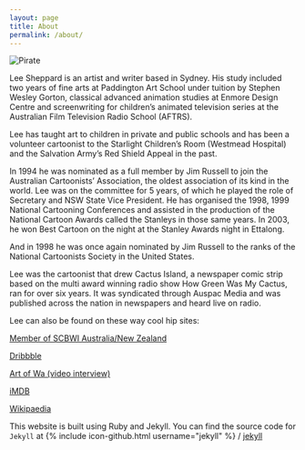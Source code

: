 ```yaml
---
layout: page
title: About
permalink: /about/
---
```

![Pirate](http://assets.sheppard.io/jpg/pirate_blue_sketch.jpg)

Lee Sheppard is an artist and writer based in Sydney. His study included two years of fine arts at Paddington Art School under tuition by Stephen Wesley Gorton, classical advanced animation studies at Enmore Design Centre and screenwriting for children’s animated television series at the Australian Film Television Radio School (AFTRS).

Lee has taught art to children in private and public schools and has been a volunteer cartoonist to the Starlight Children’s Room (Westmead Hospital) and the Salvation Army’s Red Shield Appeal in the past.

In 1994 he was nominated as a full member by Jim Russell to join the Australian Cartoonists’ Association, the oldest association of its kind in the world. Lee was on the committee for 5 years, of which he played the role of Secretary and NSW State Vice President. He has organised the 1998, 1999 National Cartooning Conferences and assisted in the production of the National Cartoon Awards called the Stanleys in those same years. In 2003, he won Best Cartoon on the night at the Stanley Awards night in Ettalong.

And in 1998 he was once again nominated by Jim Russell to the ranks of the National Cartoonists Society in the United States.

Lee was the cartoonist that drew Cactus Island, a newspaper comic strip based on the multi award winning radio show How Green Was My Cactus, ran for over six years. It was syndicated through Auspac Media and was published across the nation in newspapers and heard live on radio.

Lee can also be found on these way cool hip sites:

[Member of SCBWI Australia/New Zealand](http://www.scbwi.org/members-public/lee-sheppard)

[Dribbble](https://dribbble.com/leesheppard)

[Art of Wa (video interview)](http://www.artofwa.com.au/?page_id=726)

[iMDB](http://www.imdb.com/name/nm2698435/)

[Wikipaedia](https://en.wikipedia.org/wiki/Lee_Sheppard_(cartoonist))

This website is built using Ruby and Jekyll. You can find the source code for `Jekyll` at
{% include icon-github.html username="jekyll" %} /
[jekyll](https://github.com/jekyll/jekyll)
